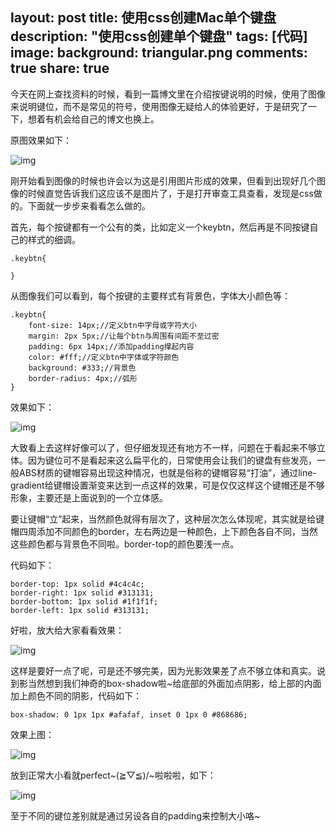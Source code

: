 layout: post
title: 使用css创建Mac单个键盘
description: "使用css创建单个键盘"
tags: [代码]
image:
background: triangular.png
comments: true
share: true
---

今天在网上查找资料的时候，看到一篇博文里在介绍按键说明的时候，使用了图像来说明键位，而不是常见的符号，使用图像无疑给人的体验更好，于是研究了一下，想着有机会给自己的博文也换上。

原图效果如下：

![img]()

刚开始看到图像的时候也许会以为这是引用图片形成的效果，但看到出现好几个图像的时候直觉告诉我们这应该不是图片了，于是打开审查工具查看，发现是css做的。下面就一步步来看看怎么做的。

首先，每个按键都有一个公有的类，比如定义一个keybtn，然后再是不同按键自己的样式的细调。

	.keybtn{

	}

从图像我们可以看到，每个按键的主要样式有背景色，字体大小颜色等：

	.keybtn{
		font-size: 14px;//定义btn中字母或字符大小
		margin: 2px 5px;//让每个btn与周围有间距不至过密
    	padding: 6px 14px;//添加padding撑起内容
    	color: #fff;//定义btn中字体或字符颜色
    	background: #333;//背景色
    	border-radius: 4px;//弧形
	}

效果如下：

![img]()

大致看上去这样好像可以了，但仔细发现还有地方不一样，问题在于看起来不够立体。因为键位可不是看起来这么扁平化的，日常使用会让我们的键盘有些发亮，一般ABS材质的键帽容易出现这种情况，也就是俗称的键帽容易“打油”，通过line-gradient给键帽设置渐变来达到一点这样的效果，可是仅仅这样这个键帽还是不够形象，主要还是上面说到的一个立体感。

要让键帽“立”起来，当然颜色就得有层次了，这种层次怎么体现呢，其实就是给键帽四周添加不同颜色的border，左右两边是一种颜色，上下颜色各自不同，当然这些颜色都与背景色不同啦。border-top的颜色要浅一点。

代码如下：

    border-top: 1px solid #4c4c4c;
    border-right: 1px solid #313131;
    border-bottom: 1px solid #1f1f1f;
    border-left: 1px solid #313131;

好啦，放大给大家看看效果：

![img]()

这样是要好一点了呢，可是还不够完美，因为光影效果差了点不够立体和真实。说到影当然想到我们神奇的box-shadow啦~给底部的外面加点阴影，给上部的内面加上颜色不同的阴影，代码如下：

	box-shadow: 0 1px 1px #afafaf, inset 0 1px 0 #868686;

效果上图：

![img]()

放到正常大小看就perfect~\(≧▽≦)/~啦啦啦，如下：

![img]()

至于不同的键位差别就是通过另设各自的padding来控制大小咯~
